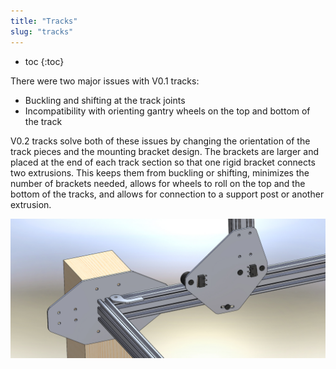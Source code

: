 ```yaml
---
title: "Tracks"
slug: "tracks"
---
```


* toc
{:toc}

There were two major issues with V0.1 tracks:

  * Buckling and shifting at the track joints
  * Incompatibility with orienting gantry wheels on the top and bottom of the track

V0.2 tracks solve both of these issues by changing the orientation of the track pieces and the mounting bracket design. The brackets are larger and placed at the end of each track section so that one rigid bracket connects two extrusions. This keeps them from buckling or shifting, minimizes the number of brackets needed, allows for wheels to roll on the top and the bottom of the tracks, and allows for connection to a support post or another extrusion.

![Gantry_Plates_and_Endstops.jpg](Gantry_Plates_and_Endstops.jpg)

